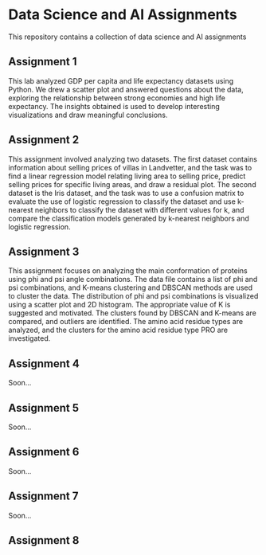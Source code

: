 
# Data Science and AI Assignments

This repository contains a collection of data science and AI assignments



## Assignment 1
This lab analyzed GDP per capita and life expectancy datasets using Python. We drew a scatter plot and answered questions about the data, exploring the relationship between strong economies and high life expectancy. The insights obtained is used to develop interesting visualizations and draw meaningful conclusions.
## Assignment 2
This assignment involved analyzing two datasets. The first dataset contains information about selling prices of villas in Landvetter, and the task was to find a linear regression model relating living area to selling price, predict selling prices for specific living areas, and draw a residual plot. The second dataset is the Iris dataset, and the task was to use a confusion matrix to evaluate the use of logistic regression to classify the dataset and use k-nearest neighbors to classify the dataset with different values for k, and compare the classification models generated by k-nearest neighbors and logistic regression.
## Assignment 3
This assignment focuses on analyzing the main conformation of proteins using phi and psi angle combinations. The data file contains a list of phi and psi combinations, and K-means clustering and DBSCAN methods are used to cluster the data. The distribution of phi and psi combinations is visualized using a scatter plot and 2D histogram. The appropriate value of K is suggested and motivated. The clusters found by DBSCAN and K-means are compared, and outliers are identified. The amino acid residue types are analyzed, and the clusters for the amino acid residue type PRO are investigated.
## Assignment 4
Soon...
## Assignment 5
Soon...
## Assignment 6
Soon...
## Assignment 7
Soon...
## Assignment 8
